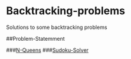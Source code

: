 # Backtracking-problems
Solutions to some backtracking problems

##Problem-Statemment

###[N-Queens](https://leetcode.com/problems/sudoku-solver)
###[Sudoku-Solver](https://leetcode.com/problems/n-queens)
